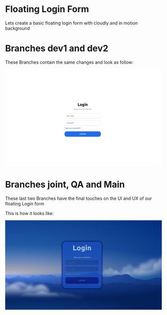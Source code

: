 
# Floating Login Form
Lets create a basic floating login form with cloudly and in motion background


# Branches dev1 and dev2
These Branches contain the same changes and look as follow:

![screenshot](pics/screenshot1.png)

# Branches joint, QA and Main
These last two Branches have the final touches on the UI and UX of our floating Login form

This is how it looks like:

![screenshot](pics/screenshot2.png)
